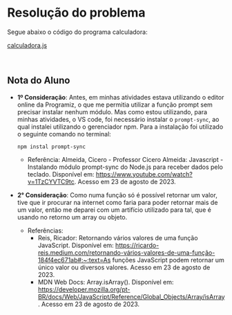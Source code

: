 # Resolução do problema

Segue abaixo o código do programa calculadora:

[calculadora.js](https://github.com/marcelofox4/formacao-acelerada-em-programacao-softex/blob/main/02-javascript/m2-estruturas-e-variaveis-em-javascript/07-trabalho/calculadora-m2/javascript-m02-calculadora/calculadora.js)

<br>

## Nota do Aluno

- **1º Consideração**: Antes, em minhas atividades estava utilizando o editor online da Programiz, o que me permitia utilizar a função prompt sem precisar instalar nenhum módulo. Mas como estou utilizando, para minhas atividades, o VS code, foi necessário instalar o `prompt-sync`, ao qual instalei utilizando o gerenciador npm. Para a instalação foi utilizado o seguinte comando no terminal:

  ```
  npm instal prompt-sync
  ```

  - Referência: Almeida, Cicero - Professor Cicero Almeida: Javascript - Instalando módulo prompt-sync do Node.js para receber dados pelo teclado. Disponível em: https://www.youtube.com/watch?v=1TzCYVTC9tc. Acesso em 23 de agosto de 2023.

- **2° Consideração**: Como numa função só é possível retornar um valor, tive que ir procurar na internet como faria para poder retornar mais de um valor, então me deparei com um artifício utilizado para tal, que é usando no retorno um array ou objeto.

  - Referências:
    - Reis, Ricador: Retornando vários valores de uma função JavaScript. Disponível em: https://ricardo-reis.medium.com/retornando-vários-valores-de-uma-função-184f4ec671ab#:~:text=As funções JavaScript podem retornar um único valor ou diversos valores. Acesso em 23 de agosto de 2023.
    - MDN Web Docs: Array.isArray(). Disponível em: https://developer.mozilla.org/pt-BR/docs/Web/JavaScript/Reference/Global_Objects/Array/isArray. Acesso em 23 de agosto de 2023.
